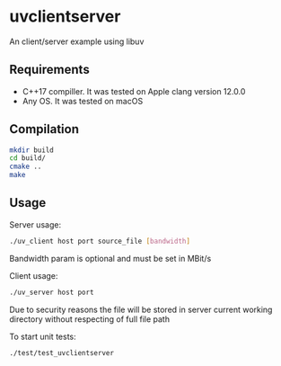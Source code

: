 # uvclientserver

An client/server example using libuv

## Requirements

- C++17 compiller. It was tested on Apple clang version 12.0.0
- Any OS. It was tested on macOS

## Compilation

```bash
mkdir build
cd build/
cmake ..
make
```

## Usage

Server usage:

```bash
./uv_client host port source_file [bandwidth]
```

Bandwidth param is optional and must be set in MBit/s

Client usage:

```bash
./uv_server host port
```

Due to security reasons the file will be stored
in server current working directory
without respecting of full file path

To start unit tests:

```bash
./test/test_uvclientserver
```

